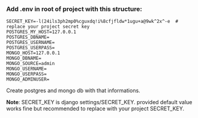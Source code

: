 ### Add .env in root of project with this structure:  
```
SECRET_KEY=-l(24ils3ph2mp0%cguxdq!i%8cfjfldw*1ugu+a@9wk^2x^-e  # replace your project secret key  
POSTGRES_MY_HOST=127.0.0.1
POSTGRES_DBNAME=
POSTGRES_USERNAME=
POSTGRES_USERPASS=
MONGO_HOST=127.0.0.1
MONGO_DBNAME=
MONGO_SOURCE=admin
MONGO_USERNAME=
MONGO_USERPASS=
MONGO_ADMINUSER=
```

Create postgres and mongo db with that informations.  

**Note**: SECRET_KEY is django settings/SECRET_KEY. provided default value works fine but recommended to replace with your project SECRET_KEY.  